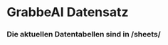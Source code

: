 























































































































































































































































































































































































































































































































# GrabbeAI Datensatz





### Die aktuellen Datentabellen sind in /sheets/


